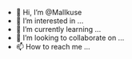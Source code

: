 - 👋 Hi, I’m @MalIkuse
- 👀 I’m interested in ...
- 🌱 I’m currently learning ...
- 💞️ I’m looking to collaborate on ...
- 📫 How to reach me ...

<!---
MalIkuse/MalIkuse is a ✨ special ✨ repository because its `README.md` (this file) appears on your GitHub profile.
You can click the Preview link to take a look at your changes.
--->

